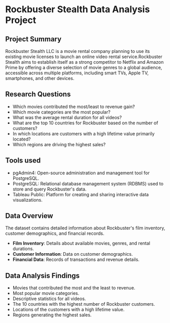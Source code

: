 # **Rockbuster Stealth Data Analysis Project**
## Project Summary
Rockbuster Stealth LLC is a movie rental company planning to use its existing movie licenses to launch an online video rental service.Rockbuster Stealth aims to establish itself as a strong competitor to Netflix and Amazon Prime by offering a diverse selection of movie genres to a global audience, accessible across multiple platforms, including smart TVs, Apple TV, smartphones, and other devices.
## Research Questions
- Which movies contributed the most/least to revenue gain?
- Which movie categories are the most popular?
- What was the average rental duration for all videos?
- What are the top 10 countries for Rockbuster based on the number of customers?
- In which locations are customers with a high lifetime value primarily located?
- Which regions are driving the highest sales?
## Tools used
- pgAdmin4: Open-source administration and management tool for PostgreSQL.
- PostgreSQL: Relational database management system (RDBMS) used to store and query Rockbuster's data.
- Tableau Public: Platform for creating and sharing interactive data visualizations.
## Data Overview
The dataset contains detailed information about Rockbuster's film inventory, customer demographics, and financial records.
- **Film Inventory**: Details about available movies, genres, and rental durations.
- **Customer Information**: Data on customer demographics.
- **Financial Data**: Records of transactions and revenue details.
## Data Analysis Findings
- Movies that contributed the most and the least to revenue.
- Most popular movie categories.
- Descriptive statistics for all videos.
- The 10 countries with the highest number of Rockbuster customers.
- Locations of the customers with a high lifetime value.
- Regions generating the highest sales.



